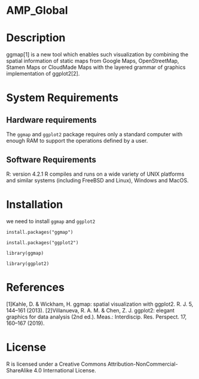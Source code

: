 # AMP_Global
# Description  
ggmap[1] is a new tool which enables such visualization by combining the spatial information of static maps from Google Maps, OpenStreetMap, Stamen Maps or CloudMade Maps with the layered grammar of graphics implementation of ggplot2[2].

# System Requirements
## Hardware requirements
The `ggmap` and `ggplot2` package requires only a standard computer with enough RAM to support the operations defined by a user.

## Software Requirements
R: version 4.2.1
R compiles and runs on a wide variety of UNIX platforms and similar systems (including FreeBSD and Linux), Windows and MacOS.

# Installation
we need to install `ggmap` and `ggplot2`

`install.packages("ggmap")`

`install.packages("ggplot2")`

`library(ggmap)`

`library(ggplot2)`  


# References
[1]Kahle, D. & Wickham, H. ggmap: spatial visualization with ggplot2. R. J. 5, 144–161 (2013).
[2]Villanueva, R. A. M. & Chen, Z. J. ggplot2: elegant graphics for data analysis (2nd ed.). Meas.: Interdiscip. Res. Perspect. 17, 160–167 (2019).

# License
R is licensed under a Creative Commons Attribution-NonCommercial-ShareAlike 4.0 International License.
